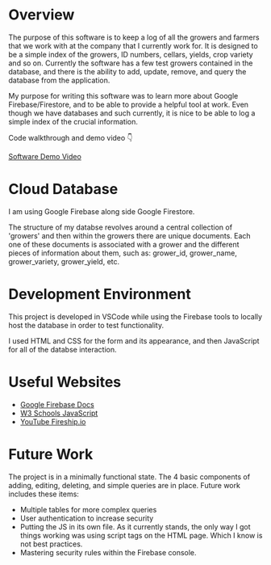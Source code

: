 # Overview

The purpose of this software is to keep a log of all the growers and farmers that we work with at the company that I currently work for. It is designed to be a simple index of the growers, ID numbers, cellars, yields, crop variety and so on. Currently the software has a few test growers contained in the database, and there is the ability to add, update, remove, and query the database from the application.

My purpose for writing this software was to learn more about Google Firebase/Firestore, and to be able to provide a helpful tool at work. Even though we have databases and such currently, it is nice to be able to log a simple index of the crucial information.

Code walkthrough and demo video :point_down:

[Software Demo Video](https://youtu.be/QhUhl8JSG0w)

# Cloud Database

I am using Google Firebase along side Google Firestore.

The structure of my databse revolves around a central collection of 'growers' and then within the growers there are unique documents. Each one of these documents is associated with a grower and the different pieces of information about them, such as: grower_id, grower_name, grower_variety, grower_yield, etc.

# Development Environment

This project is developed in VSCode while using the Firebase tools to locally host the database in order to test functionality.

I used HTML and CSS for the form and its appearance, and then JavaScript for all of the databse interaction.

# Useful Websites

* [Google Firebase Docs](https://firebase.google.com/docs)
* [W3 Schools JavaScript](https://www.w3schools.com/js/)
* [YouTube Fireship.io](https://www.youtube.com/c/Fireship)

# Future Work

The project is in a minimally functional state. The 4 basic components of adding, editing, deleting, and simple queries are in place. Future work includes these items:

* Multiple tables for more complex queries
* User authentication to increase security
* Putting the JS in its own file. As it currently stands, the only way I got things working was using script tags on the HTML page. Which I know is not best practices.
* Mastering security rules within the Firebase console.